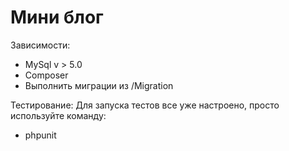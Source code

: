 Мини блог
============================

Зависимости:
 - MySql  v > 5.0
 - Composer
 - Выполнить миграции из /Migration

Тестирование:
 Для запуска тестов все уже настроено, просто используйте команду:
  - phpunit



